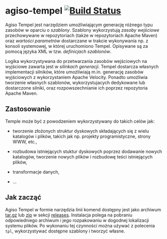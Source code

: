 agiso-tempel [![Build Status](https://travis-ci.org/kkopacz/agiso-tempel.png?branch=master)](https://travis-ci.org/kkopacz/agiso-tempel)
============

Agiso Tempel jest narzędziem umożliwiającym generację różnego typu zasobów w
oparciu o *szablony*. Szablony wykorzystują *zasoby wejściowe* przechowywane
w repozytoriach (także w repozytoriach Apache Maven) oraz *wartości parametrów*
dostarczane w trakcie wykonywania np. z konsoli systemowej, w której
uruchomiono Tempel. Opisywane są za pomocą języka XML w tzw.
*definicjach szablonów*.

Logika wykorzystywana do przetwarzania zasobów wejściowych na wyjściowe zawarta
jest w *silinkach generacji*. Tempel dostarcza własnych implementacji silników,
które umożliwiają m.in. generację zasobów wyjściowych z wykorzystaniem Apache
Velocity. Ponadto umożliwia tworzenie własnych szablonów, wykorzystujacych
dedykowane lub dostarczone silniki, oraz rozpowszechnianie ich poprzez
repozytoria Apache Maven.

Zastosowanie
------------
Temple może być z powodzeniem wykorzystywany do takich celów jak:

* tworzenie złożonych struktur dyskowych składających się z wielu katalogów
  i plików, takich jak np. projekty programistyczne, strony WWW, etc.,

* rozbudowa istniejących stuktur dyskowych poprzez dodawanie nowych katalogów,
  tworzenie nowych plików i rozbudowę teści istniejących plików,

* transformacje danych,

* ...

Jak zacząć
----------
Agiso Tempel w formie narzędzia linii komend dostępny jest jako archiwum 
[tar.gz][tempel.tar.gz] lub [zip][tempel.zip] w sekcji [releases][releases].
Instalacja polega na pobraniu odpowiedniego archiwum i jego rozpakowaniu
w dogodnej lokalizacji systemu plików. Po wykonaniu tej czynności można
używać z polecenia `tpl`, wykorzystywać dostępne szablony i tworzyć własne.

[tempel.tar.gz]: https://github.com/kkopacz/agiso-tempel/releases/download/v0.0.1.RELEASE/tempel-0.0.1.RELEASE.tar.gz
[tempel.zip]: https://github.com/kkopacz/agiso-tempel/releases/download/v0.0.1.RELEASE/tempel-0.0.1.RELEASE.zip
[releases]: https://github.com/kkopacz/agiso-tempel/releases/
